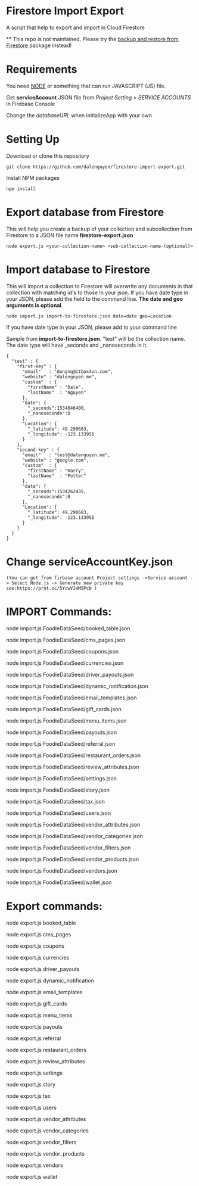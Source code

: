 # Firestore Import Export
A script that help to export and import in Cloud Firestore

** This repo is not maintained. Please try the [backup and restore from Firestore](https://github.com/dalenguyen/firestore-backup-restore) package instead!

# Requirements

You need [NODE](https://nodejs.org/en/download/) or something that can run JAVASCRIPT (JS) file.

Get **serviceAccount** JSON file from *Project Setting > SERVICE ACCOUNTS* in Firebase Console

Change the *databaseURL* when initializeApp with your own

# Setting Up

Download or clone this repository

```
git clone https://github.com/dalenguyen/firestore-import-export.git
```

Install NPM packages

```
npm install
```

# Export database from Firestore

This will help you create a backup of your collection and subcollection from Firestore to a JSON file name **firestore-export.json**

```
node export.js <your-collection-name> <sub-collection-name-(optional)>
```

# Import database to Firestore

This will import a collection to Firestore will overwrite any documents in that collection with matching id's to those in your json. If you have date type in your JSON, please add the field to the command line. **The date and geo arguments is optional**. 

```
node import.js import-to-firestore.json date=date geo=Location
```

If you have date type in your JSON, please add to your command line 

Sample from __import-to-firestore.json__. "test" will be the collection name. The date type will have _seconds and _nanoseconds in it.

```
{
  "test" : {
    "first-key" : {
      "email"   : "dungnq@itbox4vn.com",
      "website" : "dalenguyen.me",
      "custom"  : {
        "firstName" : "Dale",
        "lastName"  : "Nguyen"
      },
      "date": {
        "_seconds":1534046400,
        "_nanoseconds":0
      },
      "Location": {
        "_latitude": 49.290683,
        "_longitude": -123.133956
      }
    },
    "second-key" : {
      "email"   : "test@dalenguyen.me",
      "website" : "google.com",
      "custom"  : {
        "firstName" : "Harry",
        "lastName"  : "Potter"
      },
      "date": {
        "_seconds":1534262435,
        "_nanoseconds":0
      },
      "Location": {
        "_latitude": 49.290683,
        "_longitude": -123.133956
      }
    }
  }
}
```

# Change serviceAccountKey.json 

	(You can get from firbase account Project settings ->Service account -> Select Node.js -> Generate new private key see:https://prnt.sc/5YcwVJHM5Pcb )

# IMPORT Commands:

node import.js FoodieDataSeed/booked_table.json

node import.js FoodieDataSeed/cms_pages.json

node import.js FoodieDataSeed/coupons.json


node import.js FoodieDataSeed/currencies.json

node import.js FoodieDataSeed/driver_payouts.json

node import.js FoodieDataSeed/dynamic_notification.json

node import.js FoodieDataSeed/email_templates.json

node import.js FoodieDataSeed/gift_cards.json

node import.js FoodieDataSeed/menu_items.json

node import.js FoodieDataSeed/payouts.json

node import.js FoodieDataSeed/referral.json

node import.js FoodieDataSeed/restaurant_orders.json

node import.js FoodieDataSeed/review_attributes.json

node import.js FoodieDataSeed/settings.json

node import.js FoodieDataSeed/story.json

node import.js FoodieDataSeed/tax.json

node import.js FoodieDataSeed/users.json

node import.js FoodieDataSeed/vendor_attributes.json

node import.js FoodieDataSeed/vendor_categories.json

node import.js FoodieDataSeed/vendor_filters.json

node import.js FoodieDataSeed/vendor_products.json

node import.js FoodieDataSeed/vendors.json

node import.js FoodieDataSeed/wallet.json


# Export commands:

node export.js booked_table

node export.js cms_pages

node export.js coupons

node export.js currencies

node export.js driver_payouts

node export.js dynamic_notification

node export.js email_templates

node export.js gift_cards

node export.js menu_items

node export.js payouts

node export.js referral

node export.js restaurant_orders

node export.js review_attributes

node export.js settings

node export.js story

node export.js tax

node export.js users

node export.js vendor_attributes

node export.js vendor_categories

node export.js vendor_filters

node export.js vendor_products

node export.js vendors

node export.js wallet